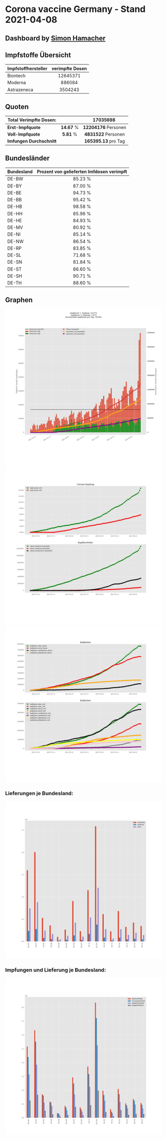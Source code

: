 # Corona vaccine Germany - Stand 2021-04-08
## Dashboard by [Simon Hamacher](https://www.shamacher.eu)
## Impfstoffe Übersicht
**Impfstoffhersteller** | **verimpfte Dosen**
-------- | :--------:
Biontech | 12645371
Moderna | 886084
Astrazeneca | 3504243


## Quoten
**Total Verimpfte Dosen:** | |17035698&nbsp;
-------- | :--------:| :--------:
**Erst-Impfquote** | **14.67** %| **12204176** Personen
**Voll-Impfquote** | **5.81** %| **4831522** Personen
**Imfungen Durchschnitt** | |**165395.13** pro Tag 
## Bundesländer
**Bundesland** | **Prozent von gelieferten Imfdosen verimpft**
-------- | :--------:
DE-BW | 85.23 %
DE-BY | 87.00 %
DE-BE | 94.73 %
DE-BB | 95.42 %
DE-HB | 98.58 %
DE-HH | 85.96 %
DE-HE | 84.93 %
DE-MV | 80.92 %
DE-NI | 85.14 %
DE-NW | 86.54 %
DE-RP | 83.85 %
DE-SL | 71.68 %
DE-SN | 81.84 %
DE-ST | 86.60 %
DE-SH | 90.71 %
DE-TH | 88.60 %
## Graphen
<img src="Impfungen-Corona-01.jpg" alt="Impf Übersicht" title="Impf Übersicht" />
<img src="Impfungen-Corona-02.jpg" alt="Impfquote" title="optionaler Titel" />
<img src="Impfungen-Corona-03.jpg" alt="Indikation" title="Indikation" />

### Lieferungen je Bundesland:
<img src="Impfungen-Corona-04.jpg" alt="Impfungen in den Bundesländern" title="Impfungen in den Bundesländern" />

### Impfungen und Lieferung je Bundesland:
<img src="Impfungen-Corona-05.jpg" alt="Impfungen in den Bundesländern" title="Impfungen in den Bundesländern" />

